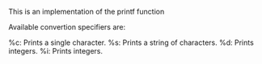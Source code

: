 This is an implementation of the printf function

Available convertion specifiers are:

%c: Prints a single character.
%s: Prints a string of characters.
%d: Prints integers.
%i: Prints integers.
